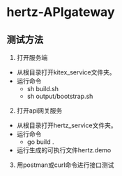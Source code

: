 # hertz-APIgateway

## 测试方法
1. 打开服务端

* 从根目录打开kitex_service文件夹。
* 运行命令
  * sh build.sh
  * sh output/bootstrap.sh

2. 打开api网关服务

* 从根目录打开hertz_service文件夹。
* 运行命令
  * go build .
* 运行生成的可执行文件hertz.demo

3. 用postman或curl命令进行接口测试